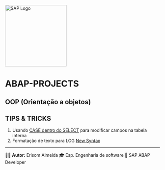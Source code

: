 <img src="https://www.sap.com/content/dam/application/shared/logos/sap-logo-svg.svg" alt="SAP Logo" width="200" />

# ABAP-PROJECTS

## OOP (Orientação a objetos)

## TIPS & TRICKS
1. Usando [CASE dentro do SELECT](/TIPS_&_TRICK/ZPROG_SELECT_WITH_CASE_ERI.ABAP) para modificar campos na tabela interna
2. Formatação de texto para LOG [New Syntax](/TIPS_&_TRICK/ZPROG_NEW_SYNTAX_TEXT_LOG_ERI.ABAP) 

---
🧑‍💼 **Autor:** Erisom Almeida
🎓 Esp. Engenharia de software
📍 SAP ABAP Developer
  
